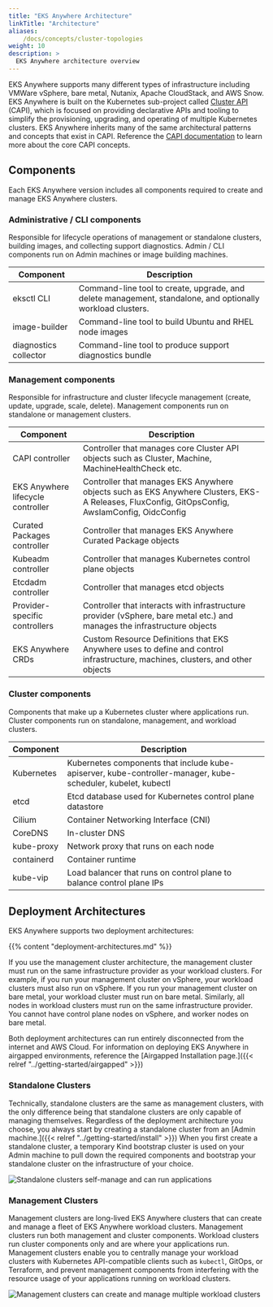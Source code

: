 ```yaml
---
title: "EKS Anywhere Architecture"
linkTitle: "Architecture"
aliases:
    /docs/concepts/cluster-topologies
weight: 10
description: >
  EKS Anywhere architecture overview
---
```


EKS Anywhere supports many different types of infrastructure including VMWare vSphere, bare metal, Nutanix, Apache CloudStack, and AWS Snow. EKS Anywhere is built on the Kubernetes sub-project called [Cluster API](https://cluster-api.sigs.k8s.io/) (CAPI), which is focused on providing declarative APIs and tooling to simplify the provisioning, upgrading, and operating of multiple Kubernetes clusters. EKS Anywhere inherits many of the same architectural patterns and concepts that exist in CAPI. Reference the [CAPI documentation](https://cluster-api.sigs.k8s.io/user/concepts) to learn more about the core CAPI concepts.

## Components

Each EKS Anywhere version includes all components required to create and manage EKS Anywhere clusters.

### Administrative / CLI components
Responsible for lifecycle operations of management or standalone clusters, building images, and collecting support diagnostics. Admin / CLI components run on Admin machines or image building machines.

| Component  | Description                 | 
|------------|-----------------------------|
| eksctl CLI            | Command-line tool to create, upgrade, and delete management, standalone, and optionally workload clusters. |
| image-builder         | Command-line tool to build Ubuntu and RHEL node images |
| diagnostics collector | Command-line tool to produce support diagnostics bundle |


### Management components
Responsible for infrastructure and cluster lifecycle management (create, update, upgrade, scale, delete). Management components run on standalone or management clusters.

| Component  | Description                 | 
|------------|-----------------------------|
| CAPI controller            | Controller that manages core Cluster API objects such as Cluster, Machine, MachineHealthCheck etc. |
| EKS Anywhere lifecycle controller | Controller that manages EKS Anywhere objects such as EKS Anywhere Clusters, EKS-A Releases, FluxConfig, GitOpsConfig, AwsIamConfig, OidcConfig |
| Curated Packages controller | Controller that manages EKS Anywhere Curated Package objects |
| Kubeadm controller | Controller that manages Kubernetes control plane objects |
| Etcdadm controller | Controller that manages etcd objects |
| Provider-specific controllers | Controller that interacts with infrastructure provider (vSphere, bare metal etc.) and manages the infrastructure objects |
| EKS Anywhere CRDs | Custom Resource Definitions that EKS Anywhere uses to define and control infrastructure, machines, clusters, and other objects |

### Cluster components
Components that make up a Kubernetes cluster where applications run. Cluster components run on standalone, management, and workload clusters.

| Component  | Description                 | 
|------------|-----------------------------|
| Kubernetes            | Kubernetes components that include kube-apiserver, kube-controller-manager, kube-scheduler, kubelet, kubectl |
| etcd | Etcd database used for Kubernetes control plane datastore |
| Cilium | Container Networking Interface (CNI) |
| CoreDNS | In-cluster DNS |
| kube-proxy | Network proxy that runs on each node |
| containerd | Container runtime |
| kube-vip | Load balancer that runs on control plane to balance control plane IPs |

## Deployment Architectures

EKS Anywhere supports two deployment architectures:

{{% content "deployment-architectures.md" %}}

If you use the management cluster architecture, the management cluster must run on the same infrastructure provider as your workload clusters. For example, if you run your management cluster on vSphere, your workload clusters must also run on vSphere. If you run your management cluster on bare metal, your workload cluster must run on bare metal. Similarly, all nodes in workload clusters must run on the same infrastructure provider. You cannot have control plane nodes on vSphere, and worker nodes on bare metal.

Both deployment architectures can run entirely disconnected from the internet and AWS Cloud. For information on deploying EKS Anywhere in airgapped environments, reference the [Airgapped Installation page.]({{< relref "../getting-started/airgapped" >}})

### Standalone Clusters

Technically, standalone clusters are the same as management clusters, with the only difference being that standalone clusters are only capable of managing themselves. Regardless of the deployment architecture you choose, you always start by creating a standalone cluster from an [Admin machine.]({{< relref "../getting-started/install" >}}) When you first create a standalone cluster, a temporary Kind bootstrap cluster is used on your Admin machine to pull down the required components and bootstrap your standalone cluster on the infrastructure of your choice.

![Standalone clusters self-manage and can run applications](/images/eks-a_cluster_standalone.png)

### Management Clusters

Management clusters are long-lived EKS Anywhere clusters that can create and manage a fleet of EKS Anywhere workload clusters. Management clusters run both management and cluster components. Workload clusters run cluster components only and are where your applications run. Management clusters enable you to centrally manage your workload clusters with Kubernetes API-compatible clients such as `kubectl`, GitOps, or Terraform, and prevent management components from interfering with the resource usage of your applications running on workload clusters.

![Management clusters can create and manage multiple workload clusters](/images/eks-a_cluster_management.png)

